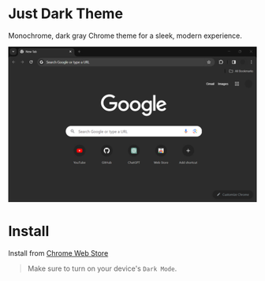 # Just Dark Theme
Monochrome, dark gray Chrome theme for a sleek, modern experience.

![screenshot](screenshot.jpg)

# Install
Install from [Chrome Web Store](https://chromewebstore.google.com/detail/just-dark-theme/lplcohbambagnpmcjkefinhbeclfobje)

> Make sure to turn on your device's `Dark Mode`.
